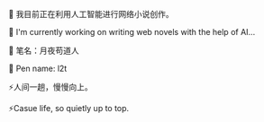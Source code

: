 🔭 我目前正在利用人工智能进行网络小说创作。

🔭 I'm currently working on writing web novels with the help of AI...

🌱 笔名：月夜苟道人

🌱 Pen name: l2t

⚡人间一趟，慢慢向上。 

⚡Casue life, so quietly up to top.
<!--
**luckti2top/luckti2top** is a ✨ _special_ ✨ repository because its `README.md` (this file) appears on your GitHub profile.

Here are some ideas to get you started:

- 🔭 I’m currently working on ...
- 🌱 I’m currently learning ...
- 👯 I’m looking to collaborate on ...
- 🤔 I’m looking for help with ...
- 💬 Ask me about ...
- 📫 How to reach me: ...
- 😄 Pronouns: ...
- ⚡ Fun fact: ...
-->
